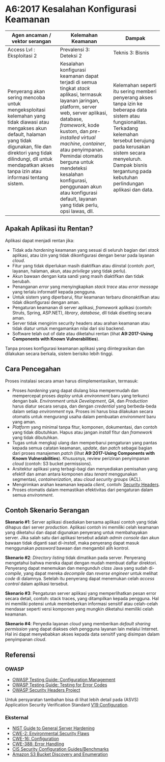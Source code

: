 # A6:2017 Kesalahan Konfigurasi Keamanan

| Agen ancaman / vektor serangan | Kelemahan Keamanan          | Dampak            |
| -- | -- | -- |
| Access Lvl : Eksploitasi 2 | Prevalensi 3: Deteksi 2 | Teknis 3: Bisnis |
| Penyerang akan sering mencoba untuk mengeksploitasi kelemahan yang tidak diawasi atau mengakses akun default, halaman yang tidak digunakan, file dan direktori yang tidak dilindungi, dll untuk mendapatkan akses tanpa izin atau informasi tentang sistem. | Kesalahan konfigurasi keamanan dapat terjadi di semua tingkat _stack_ aplikasi, termasuk layanan jaringan, platform, server web, server aplikasi, database, _framework_, kode kustom, dan _pre-installed virtual machine_, _container_, atau penyimpanan. Pemindai otomatis berguna untuk mendeteksi kesalahan konfigurasi, penggunaan akun atau konfigurasi default, layanan yang tidak perlu, opsi lawas, dll. | Kelemahan seperti itu sering memberi penyerang akses tanpa izin ke beberapa data sistem atau fungsionalitas. Terkadang kelemahan tersebut berujung pada kerusakan sistem secara menyeluruh. Dampak bisnis tergantung pada kebutuhan perlindungan aplikasi dan data. |

## Apakah Aplikasi itu Rentan?

Aplikasi dapat menjadi rentan jika:

- Tidak ada _hardening_ keamanan yang sesuai di seluruh bagian dari _stack_ aplikasi, atau izin yang tidak dikonfigurasi dengan benar pada layanan _cloud_.
- Fitur yang tidak diperlukan masih diaktifkan atau diinstal (contoh: _port_, layanan, halaman, akun, atau _privilege_ yang tidak perlu).
- Akun bawaan dengan kata sandi yang masih diaktifkan dan tidak berubah.
- Penanganan _error_ yang menyingkapkan _stack trace_ atau _error message_ yang terlalu informatif kepada pengguna.
- Untuk sistem yang diperbarui, fitur keamanan terbaru dinonaktifkan atau tidak dikonfigurasi dengan aman.
- Pengaturan keamanan di server aplikasi, _framework_ aplikasi (contoh: Struts, Spring, ASP.NET), _library_, _database_, dll tidak disetting secara aman.
- Server tidak mengirim security headers atau arahan keamanan atau tidak diatur untuk mengamankan nilai dari sisi backend.
- Software telah out of date atau diketahui rentan (lihat **A9:2017-Using Components with Known Vulnerabilities**).

Tanpa proses konfigurasi keamanan aplikasi yang diintegrasikan dan dilakukan secara berkala, sistem berisiko lebih tinggi.

## Cara Pencegahan

Proses instalasi secara aman harus diimplementasikan, termasuk:

- Proses _hardening_ yang dapat diulang bisa mempermudah dan mempercepat proses _deploy_ untuk _environment_ baru yang terkunci dengan baik. _Environment_ untuk _Development_, _QA_, dan _Production_ harus diatur secara serupa, dan dengan _credential_ yang berbeda-beda dalam setiap _environment_ nya. Proses ini harus bisa dilakukan secara otomatis untuk mengurangi usaha dalam pembuatan _environment_ baru yang aman.
- _Platform_ yang minimal tanpa fitur, komponen, dokumentasi, dan contoh yang tidak dibutuhkan. Hapus atau jangan _install_ fitur dan _framework_ yang tidak dibutuhkan.
- Tugas untuk mengkaji ulang dan memperbarui pengaturan yang pantas kepada semua catatan keamanan, _update_, dan _patch_ sebagai bagian dari proses manajemen _patch_ (lihat **A9:2017-Using Components with Known Vulnerabilities**). Khususnya, review perizinan penyimpanan _cloud_ (contoh: S3 bucket permissions).
- Arsitektur aplikasi yang terbagi-bagi dan menyediakan pemisahan yang efektif dan aman antara komponen atau _tenant_ menggunakan segmentasi, _containerization_, atau _cloud security groups_ (ACL).
- Mengirimkan arahan keamanan kepada _client_, contoh: [Security Headers](https://owasp.org/www-project-secure-headers/).
- Proses otomatis dalam memastikan efektivitas dari pengaturan dalam semua _environment_.

## Contoh Skenario Serangan

**Skenario #1**: Server aplikasi disediakan bersama aplikasi contoh yang tidak dihapus dari server _production_. Aplikasi contoh ini memiliki celah keamanan yang diketahui dan dapat digunakan penyerang untuk membahayakan server. Jika salah satu dari aplikasi tersebut adalah _admin console_ dan akun bawaan tidak diganti saat di-_install_, maka penyerang dapat masuk menggunakan _password_ bawaan dan mengambil alih kontrol.

**Skenario #2**: _Directory listing_ tidak dimatikan pada server. Penyerang mengetahui bahwa mereka dapat dengan mudah membuat daftar direktori. Penyerang dapat menemukan dan mengunduh _class_ Java yang sudah di-_compile_, yang dapat mereka _decompile_ dan _reverse engineer_ untuk melihat _code_ di dalamnya. Setelah itu penyerang dapat menemukan celah _access control_ dalam aplikasi tersebut.

**Skenario #3**: Pengaturan server aplikasi yang memperlihatkan pesan error secara detail, contoh: stack traces, yang ditampilkan kepada pengguna. Hal ini memiliki potensi untuk membeberkan informasi sensitif atau celah-celah mendasar seperti versi komponen yang mungkin diketahui memiliki celah keamanan.

**Skenario #4**: Penyedia layanan _cloud_ yang memberikan _default sharing permission_ yang dapat diakses oleh pengguna layanan lain melalui Internet. Hal ini dapat menyebabkan akses kepada data sensitif yang disimpan dalam penyimpanan _cloud_.

## Referensi

### OWASP

- [OWASP Testing Guide: Configuration Management](https://owasp.org/www-project-web-security-testing-guide/latest/4-Web_Application_Security_Testing/02-Configuration_and_Deployment_Management_Testing/README)
- [OWASP Testing Guide: Testing for Error Codes](<https://owasp.org/www-project-web-security-testing-guide/latest/4-Web_Application_Security_Testing/08-Testing_for_Error_Handling/README>)
- [OWASP Security Headers Project](https://owasp.org/www-project-secure-headers/)

Untuk persyaratan tambahan bisa di lihat lebih detail pada (ASVS) Application Security Verification Standard [V19 Configuration](https://github.com/OWASP/ASVS/blob/v4.0.2/4.0/en/0x22-V14-Config.md).

### Eksternal

- [NIST Guide to General Server Hardening](https://csrc.nist.gov/publications/detail/sp/800-123/final)
- [CWE-2: Environmental Security Flaws](https://cwe.mitre.org/data/definitions/2.html)
- [CWE-16: Configuration](https://cwe.mitre.org/data/definitions/16.html)
- [CWE-388: Error Handling](https://cwe.mitre.org/data/definitions/388.html)
- [CIS Security Configuration Guides/Benchmarks](https://www.cisecurity.org/cis-benchmarks/)
- [Amazon S3 Bucket Discovery and Enumeration](https://blog.websecurify.com/2017/10/aws-s3-bucket-discovery.html)
